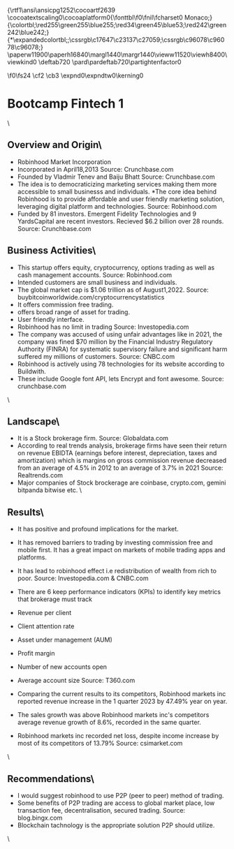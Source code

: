 {\rtf1\ansi\ansicpg1252\cocoartf2639
\cocoatextscaling0\cocoaplatform0{\fonttbl\f0\fnil\fcharset0 Monaco;}
{\colortbl;\red255\green255\blue255;\red34\green45\blue53;\red242\green242\blue242;}
{\*\expandedcolortbl;;\cssrgb\c17647\c23137\c27059;\cssrgb\c96078\c96078\c96078;}
\paperw11900\paperh16840\margl1440\margr1440\vieww11520\viewh8400\viewkind0
\deftab720
\pard\pardeftab720\partightenfactor0

\f0\fs24 \cf2 \cb3 \expnd0\expndtw0\kerning0
# Bootcamp Fintech 1
\
## Overview and Origin\

* Robinhood Market Incorporation
* Incorporated in April18,2013
Source: Crunchbase.com
* Founded by Vladmir Tenev and Baiju Bhatt
Source: Crunchbase.com
* The idea is to democraticizing marketing services making them more accessible to small businesss and individuals.
  *The core idea behind Robinhood is to provide affordable and user friendly marketing solution, leveraging digital platform and technologies. 
Source: Robinhood.com
* Funded by 81 investors. Emergent Fidelity Technologies and 9 YardsCapital are recent investors. Recieved $6.2 billion over 28 rounds.
Source: Crunchbase.com

## Business Activities\

* This startup offers equity, cryptocurrency, options trading as well as cash management accounts.
Source: Robinhood.com
* Intended customers are small business and individuals.
 * The global market cap is $1.06 trillion as of August1,2022.
 Source: buybitcoinworldwide.com/cryptocurrencystatistics 
* It offers commission free trading.
 * offers broad range of asset for trading.
 * User friendly interface.
 * Robinhood has no limit in trading
 Source: Investopedia.com
* The company was accused of using unfair advantages like in 2021, the company was fined $70 million by the Financial Industry Regulatory Authority (FINRA) for systematic supervisory failure and significant harm suffered my millions of customers.
Source: CNBC.com
* Robinhood is actively using 78 technologies for its website according to Buildwith. 
 * These include Google font API, lets Encrypt and font awesome.
 Source: crunchbase.com

\
## Landscape\
* It is a Stock brokerage firm.
Source: Globaldata.com
* According to real trends analysis, brokerage firms have seen their return on revenue EBIDTA (earnings before interest, depreciation, taxes and amortization) which is margins on gross commission revenue decreased from an average of 4.5% in 2012 to an average of 3.7% in 2021
Source: Realtrends.com
* Major companies of Stock brockerage are coinbase, crypto.com, gemini bitpanda bitwise etc.
\
## Results\
* It has positive and profound implications for the market. 
 * It has removed barriers to trading by investing commission free and mobile first. It has a great impact on markets of mobile trading apps and platforms.
 * It has lead to robinhood effect i.e redistribution  of wealth from rich to poor.
Source: Investopedia.com & CNBC.com
* There are 6 keep performance indicators (KPIs) to identify key metrics that brokerage must track
 * Revenue per client
 * Client attention rate
 * Asset under management (AUM)
 * Profit margin
 * Number of new accounts open
 * Average account size
Source: T360.com

* Comparing the current results to its competitors, Robinhood markets inc reported revenue increase in the 1 quarter 2023 by 47.49% year on year.  
 * The sales growth was above Robinhood markets inc's competitors average revenue growth of 8.6%, recorded in the same quarter.
 * Robinhood markets inc recorded net loss, despite income increase by most of its competitors of 13.79%
Source: csimarket.com

\
## Recommendations\

* I would suggest robinhood to use P2P (peer to peer) method of trading.
* Some benefits of P2P trading are access to global market place, low transaction fee, decentralisation, secured trading.
Source: blog.bingx.com
* Blockchain tachnology is the appropriate solution P2P should utilize.

\